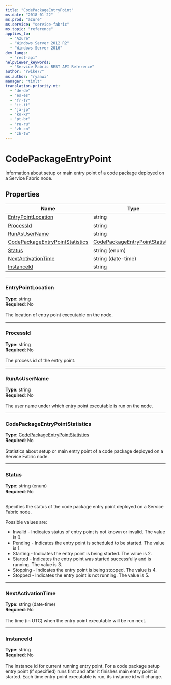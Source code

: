 ```yaml
---
title: "CodePackageEntryPoint"
ms.date: "2018-01-22"
ms.prod: "azure"
ms.service: "service-fabric"
ms.topic: "reference"
applies_to: 
  - "Azure"
  - "Windows Server 2012 R2"
  - "Windows Server 2016"
dev_langs: 
  - "rest-api"
helpviewer_keywords: 
  - "Service Fabric REST API Reference"
author: "rwike77"
ms.author: "ryanwi"
manager: "timlt"
translation.priority.mt: 
  - "de-de"
  - "es-es"
  - "fr-fr"
  - "it-it"
  - "ja-jp"
  - "ko-kr"
  - "pt-br"
  - "ru-ru"
  - "zh-cn"
  - "zh-tw"
---
```

# CodePackageEntryPoint

Information about setup or main entry point of a code package deployed on a Service Fabric node.

## Properties
| Name | Type | Required |
| --- | --- | --- |
| [EntryPointLocation](#entrypointlocation) | string | No |
| [ProcessId](#processid) | string | No |
| [RunAsUserName](#runasusername) | string | No |
| [CodePackageEntryPointStatistics](#codepackageentrypointstatistics) | [CodePackageEntryPointStatistics](sfclient-v61-model-codepackageentrypointstatistics.md) | No |
| [Status](#status) | string (enum) | No |
| [NextActivationTime](#nextactivationtime) | string (date-time) | No |
| [InstanceId](#instanceid) | string | No |

____
### EntryPointLocation
__Type__: string <br/>
__Required__: No<br/>
<br/>
The location of entry point executable on the node.

____
### ProcessId
__Type__: string <br/>
__Required__: No<br/>
<br/>
The process id of the entry point.

____
### RunAsUserName
__Type__: string <br/>
__Required__: No<br/>
<br/>
The user name under which entry point executable is run on the node.

____
### CodePackageEntryPointStatistics
__Type__: [CodePackageEntryPointStatistics](sfclient-v61-model-codepackageentrypointstatistics.md) <br/>
__Required__: No<br/>
<br/>
Statistics about setup or main entry point  of a code package deployed on a Service Fabric node.

____
### Status
__Type__: string (enum) <br/>
__Required__: No<br/>
<br/>


Specifies the status of the code package entry point deployed on a Service Fabric node.

Possible values are: 

  - Invalid - Indicates status of entry point is not known or invalid. The value is 0.
  - Pending - Indicates the entry point is scheduled to be started. The value is 1.
  - Starting - Indicates the entry point is being started. The value is 2.
  - Started - Indicates the entry point was started successfully and is running. The value is 3.
  - Stopping - Indicates the entry point is being stopped. The value is 4.
  - Stopped - Indicates the entry point is not running. The value is 5.



____
### NextActivationTime
__Type__: string (date-time) <br/>
__Required__: No<br/>
<br/>
The time (in UTC) when the entry point executable will be run next.

____
### InstanceId
__Type__: string <br/>
__Required__: No<br/>
<br/>
The instance id for current running entry point. For a code package setup entry point (if specified) runs first and after it finishes main entry point is started. Each time entry point executable is run, its instance id will change.
